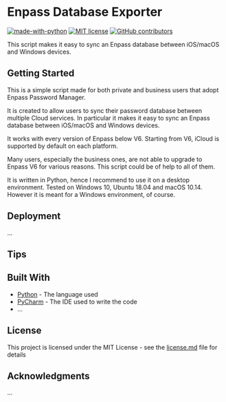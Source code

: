 # Enpass Database Exporter

[![made-with-python](https://img.shields.io/badge/Made%20with-Python-1f425f.svg)](https://www.python.org/)
[![MIT license](https://img.shields.io/badge/License-MIT-blue.svg)](https://lbesson.mit-license.org/)
[![GitHub contributors](https://img.shields.io/github/contributors/Naereen/StrapDown.js.svg)](https://GitHub.com/Naereen/StrapDown.js/graphs/contributors/)

This script makes it easy to sync an Enpass database between iOS/macOS and Windows devices.

## Getting Started

This is a simple script made for both private and business users that adopt Enpass Password Manager.

It is created to allow users to sync their password database between multiple Cloud services. In particular it makes it easy to sync an Enpass database between iOS/macOS and Windows devices.

It works with every version of Enpass below V6. Starting from V6, iCloud is supported by default on each platform.

Many users, especially the business ones, are not able to upgrade to Enpass V6 for various reasons. This script could be of help to all of them.

It is written in Python, hence I recommend to use it on a desktop environment. Tested on Windows 10, Ubuntu 18.04 and macOS 10.14. However it is meant for a Windows environment, of course.

## Deployment

...

## Tips



## Built With

* [Python](https://www.python.org/) - The language used
* [PyCharm](https://www.jetbrains.com/pycharm/) - The IDE used to write the code
* ...

## License

This project is licensed under the MIT License - see the [license.md](license.md) file for details

## Acknowledgments

...
